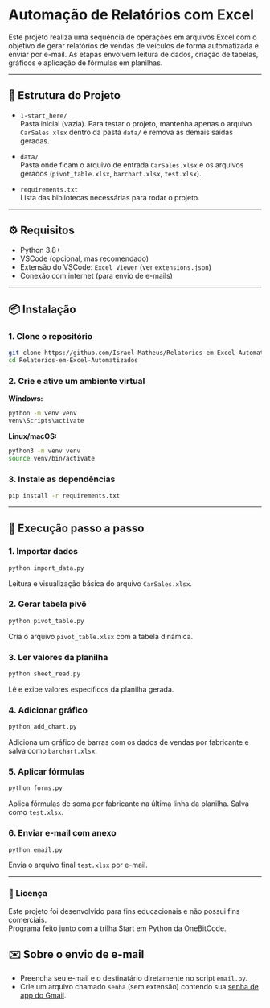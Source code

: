 # Automação de Relatórios com Excel

Este projeto realiza uma sequência de operações em arquivos Excel com o objetivo de gerar relatórios de vendas de veículos de forma automatizada e enviar por e-mail. As etapas envolvem leitura de dados, criação de tabelas, gráficos e aplicação de fórmulas em planilhas.

---

## 📁 Estrutura do Projeto

- `1-start_here/`  
  Pasta inicial (vazia). Para testar o projeto, mantenha apenas o arquivo `CarSales.xlsx` dentro da pasta `data/` e remova as demais saídas geradas.

- `data/`  
  Pasta onde ficam o arquivo de entrada `CarSales.xlsx` e os arquivos gerados (`pivot_table.xlsx`, `barchart.xlsx`, `test.xlsx`).

- `requirements.txt`  
  Lista das bibliotecas necessárias para rodar o projeto.

---

## ⚙️ Requisitos

- Python 3.8+
- VSCode (opcional, mas recomendado)
- Extensão do VSCode: `Excel Viewer` (ver `extensions.json`)
- Conexão com internet (para envio de e-mails)

---

## 📦 Instalação

### 1. Clone o repositório

```bash
git clone https://github.com/Israel-Matheus/Relatorios-em-Excel-Automatizados
cd Relatorios-em-Excel-Automatizados
```

### 2. Crie e ative um ambiente virtual

**Windows:**

```bash
python -m venv venv
venv\Scripts\activate
```

**Linux/macOS:**

```bash
python3 -m venv venv
source venv/bin/activate
```

### 3. Instale as dependências

```bash
pip install -r requirements.txt
```

---

## 🚀 Execução passo a passo

### 1. Importar dados

```bash
python import_data.py
```

Leitura e visualização básica do arquivo `CarSales.xlsx`.

### 2. Gerar tabela pivô

```bash
python pivot_table.py
```

Cria o arquivo `pivot_table.xlsx` com a tabela dinâmica.

### 3. Ler valores da planilha

```bash
python sheet_read.py
```

Lê e exibe valores específicos da planilha gerada.

### 4. Adicionar gráfico

```bash
python add_chart.py
```

Adiciona um gráfico de barras com os dados de vendas por fabricante e salva como `barchart.xlsx`.

### 5. Aplicar fórmulas

```bash
python forms.py
```

Aplica fórmulas de soma por fabricante na última linha da planilha. Salva como `test.xlsx`.

### 6. Enviar e-mail com anexo

```bash
python email.py
```

Envia o arquivo final `test.xlsx` por e-mail.

---
### 📜 Licença

Este projeto foi desenvolvido para fins educacionais e não possui fins comerciais.  
Programa feito junto com a trilha Start em Python da OneBitCode.

## ✉️ Sobre o envio de e-mail

- Preencha seu e-mail e o destinatário diretamente no script `email.py`.
- Crie um arquivo chamado `senha` (sem extensão) contendo sua [senha de app do Gmail](https://support.google.com/accounts/answer/185833).
